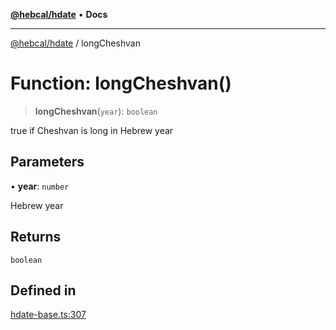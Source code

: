 [**@hebcal/hdate**](../README.md) • **Docs**

***

[@hebcal/hdate](../globals.md) / longCheshvan

# Function: longCheshvan()

> **longCheshvan**(`year`): `boolean`

true if Cheshvan is long in Hebrew year

## Parameters

• **year**: `number`

Hebrew year

## Returns

`boolean`

## Defined in

[hdate-base.ts:307](https://github.com/hebcal/hdate-js/blob/285f3b584b6b2fae587a29ebff92389be73806cb/src/hdate-base.ts#L307)
